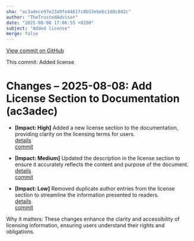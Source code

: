 ```yaml
---
sha: "ac3adece97e23a9fe4461fc0b53ebebc1d0c842c"
author: "TheTrustedAdvisor"
date: "2025-08-08 17:06:55 +0200"
subject: "Added license"
merge: false
---
```


[View commit on GitHub](https://github.com/TheTrustedAdvisor/FabricAdoptionFramework/commit/ac3adece97e23a9fe4461fc0b53ebebc1d0c842c)

This commit: Added license

# Changes – 2025-08-08: Add License Section to Documentation (ac3adec)

- **[Impact: High]** Added a new license section to the documentation, providing clarity on the licensing terms for users.  
   [details](/docs/about/changes/2025-08-08-added-license)  
   [commit](https://github.com/TheTrustedAdvisor/FabricAdoptionFramework/commit/ac3adece97e23a9fe4461fc0b53ebebc1d0c842c)

- **[Impact: Medium]** Updated the description in the license section to ensure it accurately reflects the content and purpose of the document.  
   [details](/docs/about/changes/2025-08-08-added-license)  
   [commit](https://github.com/TheTrustedAdvisor/FabricAdoptionFramework/commit/ac3adece97e23a9fe4461fc0b53ebebc1d0c842c)

- **[Impact: Low]** Removed duplicate author entries from the license section to streamline the information presented to readers.  
   [details](/docs/about/changes/2025-08-08-added-license)  
   [commit](https://github.com/TheTrustedAdvisor/FabricAdoptionFramework/commit/ac3adece97e23a9fe4461fc0b53ebebc1d0c842c)

Why it matters: These changes enhance the clarity and accessibility of licensing information, ensuring users understand their rights and obligations.
